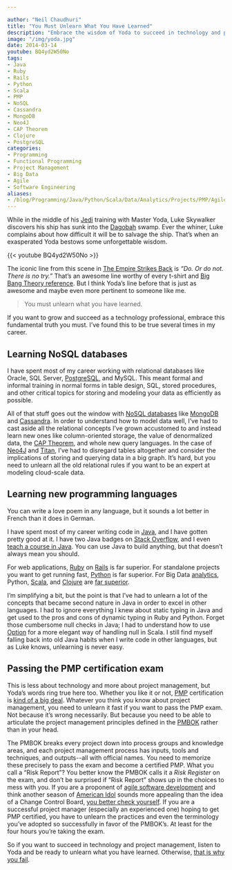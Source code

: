 ```yaml
---

author: "Neil Chaudhuri"
title: "You Must Unlearn What You Have Learned"
description: "Embrace the wisdom of Yoda to succeed in technology and project management."
image: "/img/yoda.jpg"
date: 2014-03-14
youtube: BQ4yd2W50No
tags:
- Java
- Ruby
- Rails
- Python
- Scala
- PMP
- NoSQL
- Cassandra
- MongoDB
- Neo4J
- CAP Theorem
- Clojure
- PostgreSQL
categories: 
- Programming
- Functional Programming
- Project Management
- Big Data
- Agile
- Software Engineering
aliases:
- /blog/Programming/Java/Python/Scala/Data/Analytics/Projects/PMP/Agile/2014/03/14/you-must-unlearn-what-you-have-learned
---
```


While in the middle of his [Jedi](http://starwars.wikia.com/wiki/Jedi) training with Master Yoda, Luke Skywalker discovers
his ship has sunk into the [Dagobah](http://starwars.wikia.com/wiki/Dagobah) swamp. Ever the whiner, Luke complains about
how difficult it will be to salvage the ship. That’s when an exasperated Yoda bestows some unforgettable wisdom.

{{< youtube BQ4yd2W50No >}}

The iconic line from this scene in [The Empire Strikes Back](http://www.imdb.com/title/tt0080684/) is *“Do. Or do not. There is no try.”*
That’s an awesome line worthy of every t-shirt and [Big Bang Theory reference](http://www.youtube.com/watch?v=J_iH5H_jFco).
But I think Yoda’s line before that is just as awesome and maybe even more pertinent to someone like me.

> You must unlearn what you have learned.


If you want to grow and succeed as a technology professional, embrace this fundamental truth you must. I’ve found this to
be true several times in my career.

## Learning NoSQL databases

I have spent most of my career working with relational databases like Oracle, SQL Server, [PostgreSQL](/tags/postgresql), and MySQL. This
meant formal and informal training in normal forms in table design, SQL, stored procedures, and other critical topics
for storing and modeling your data as efficiently as possible.

All of that stuff goes out the window with [NoSQL databases](/tags/nosql) like [MongoDB](/tags/mongodb)
and [Cassandra](/tags/cassandra). In order to understand how to model data well, I’ve had to cast aside all
the relational concepts I’ve grown accustomed to and instead learn new ones like column-oriented storage, the value of
denormalized data, the [CAP Theorem](http://en.wikipedia.org/wiki/CAP_theorem), and whole new query languages. In the
case of [Neo4J](http://www.neo4j.org/) and [Titan](http://thinkaurelius.github.io/titan/), I’ve had to disregard
tables altogether and consider the implications of storing and querying data in a big graph. It’s hard, but you
need to unlearn all the old relational rules if you want to be an expert at modeling cloud-scale data.

## Learning new programming languages

You can write a love poem in any language, but it sounds a lot better in French than it does in German. 

I have spent most of my career writing code in [Java](/tags/java), and I have gotten pretty good at it. I have two Java
badges on [Stack Overflow](http://stackoverflow.com/users/1347281/vidya), and I even
[teach a course in Java](/course/software-engineering-in-java). You can use Java to build
anything, but that doesn’t always mean you should.

For web applications, [Ruby](/tags/ruby) on [Rails](/tags/rails) is far superior. For standalone projects you want to get running fast,
[Python](/tags/python) is far superior. For Big Data [analytics](/categories/analytics), Python, [Scala](/tags/scala),
and [Clojure](/tags/clojure) are [far superior](/blog/2013/10/27/java-is-dysfunctional-with-big-data).

I’m simplifying a bit, but the point is that I’ve had to unlearn a lot of the concepts that became second nature in Java in
order to excel in other languages. I had to ignore everything I knew about static typing in Java and get used to the
pros and cons of dynamic typing in Ruby and Python. Forget those cumbersome null checks in Java; I had to understand
how to use [Option](http://danielwestheide.com/blog/2012/12/19/the-neophytes-guide-to-scala-part-5-the-option-type.html)
for a more elegant way of handling null in Scala. I still find myself falling back into old Java habits when I write code in other
languages, but as Luke knows, unlearning is never easy.

## Passing the PMP certification exam

This is less about technology and more about project management, but Yoda’s words ring true here too. Whether you like
it or not, [PMP](http://www.pmi.org/Certification/Project-Management-Professional-PMP.aspx) certification is
[kind of a big deal](http://www.youtube.com/watch?v=6KSFlkSU5rE). Whatever you think you know about project management,
you need to unlearn it fast if you want to pass the PMP exam. Not because it’s wrong necessarily. But because you need
to be able to articulate the project management principles defined in the [PMBOK](http://marketplace.pmi.org/Pages/ProductDetail.aspx?GMProduct=00101388701)
rather than in your head.

The PMBOK breaks every project down into process groups and knowledge areas, and each project management process has inputs, tools and
techniques, and outputs--all with official names. You need to memorize these precisely to pass the exam and become a
certified PMP. What you call a “Risk Report”? You better know the PMBOK calls it a *Risk Register* on the exam, and don’t
be surprised if “Risk Report” shows up in the choices to mess with you. If you are a proponent of
[agile software development](/categories/agile) and think another season of [American Idol](http://www.imdb.com/title/tt0319931/)
sounds more appealing than the idea of a Change Control Board, [you better check yourself](http://www.youtube.com/watch?v=5aAbOgdbTbM&feature=kp).
If you are a successful project manager (especially an experienced one) hoping to get PMP certified, you have to unlearn
the practices and even the terminology you’ve adopted so successfully in favor of the PMBOK’s. At least for the four hours you’re taking the exam.

So if you want to succeed in technology and project management, listen to Yoda and be ready to unlearn what you have learned.
Otherwise, [that is why you fail](http://www.youtube.com/watch?v=fLrpBLDWyCI).
